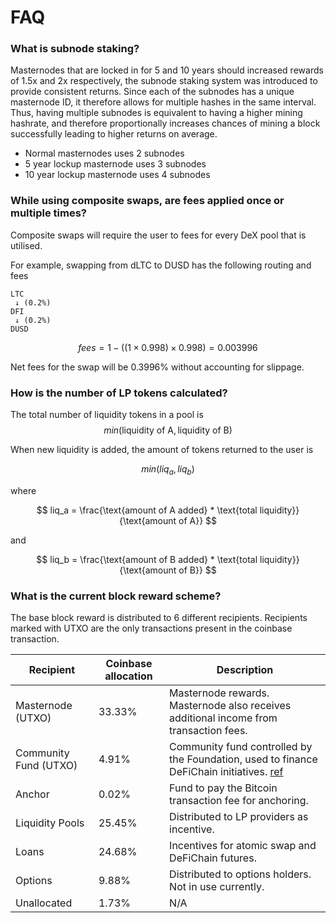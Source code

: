 # FAQ

### What is subnode staking?

Masternodes that are locked in for 5 and 10 years should increased rewards of 1.5x and 2x respectively, the subnode staking system was introduced to provide consistent returns. Since each of the subnodes has a unique masternode ID, it therefore allows for multiple hashes in the same interval. Thus, having multiple subnodes is equivalent to having a higher mining hashrate, and therefore proportionally increases chances of mining a block successfully leading to higher returns on average.

- Normal masternodes uses 2 subnodes
- 5 year lockup masternode uses 3 subnodes
- 10 year lockup masternode uses 4 subnodes

### While using composite swaps, are fees applied once or multiple times?

Composite swaps will require the user to fees for every DeX pool that is utilised.

For example, swapping from dLTC to DUSD has the following routing and fees

```
LTC
 ↓ (0.2%)
DFI
 ↓ (0.2%)
DUSD
```

$$
fees = 1 - ((1 \times 0.998) \times 0.998) = 0.003996
$$

Net fees for the swap will be 0.3996% without accounting for slippage.

### How is the number of LP tokens calculated?

The total number of liquidity tokens in a pool is $$min(\text{liquidity of A}, \text{liquidity of B})$$

When new liquidity is added, the amount of tokens returned to the user is

$$
min(liq_a, liq_b)
$$

where

$$
liq_a = \frac{\text{amount of A added} * \text{total liquidity}}{\text{amount of A}}
$$

and

$$
liq_b = \frac{\text{amount of B added} * \text{total liquidity}}{\text{amount of B}}
$$

### What is the current block reward scheme?

The base block reward is distributed to 6 different recipients. Recipients marked with UTXO are the only transactions present in the coinbase transaction.

| Recipient             | Coinbase allocation | Description                                                                                                                |
| --------------------- | ------------------- | -------------------------------------------------------------------------------------------------------------------------- |
| Masternode (UTXO)     | 33.33%              | Masternode rewards. Masternode also receives additional income from transaction fees.                                      |
| Community Fund (UTXO) | 4.91%               | Community fund controlled by the Foundation, used to finance DeFiChain initiatives. [ref](https://github.com/DeFiCh/dfips) |
| Anchor                | 0.02%               | Fund to pay the Bitcoin transaction fee for anchoring.                                                                     |
| Liquidity Pools       | 25.45%              | Distributed to LP providers as incentive.                                                                                  |
| Loans                 | 24.68%              | Incentives for atomic swap and DeFiChain futures.                                                                          |
| Options               | 9.88%               | Distributed to options holders. Not in use currently.                                                                      |
| Unallocated           | 1.73%               | N/A                                                                                                                        |

